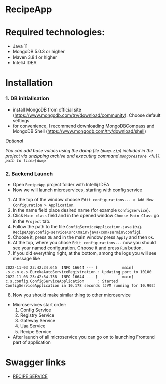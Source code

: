 # RecipeApp

# Required technologies:

- Java 11
- MongoDB 5.0.3 or higher
- Maven 3.8.1 or higher
- InteliJ IDEA

# Installation

### 1. DB initialisation

* install MongoDB from official site (https://www.mongodb.com/try/download/community). Choose default settings
* for convenience, I recommend downloading MongoDBCompass and MongoDB Shell (https://www.mongodb.com/try/download/shell)

 *Optional*

*You can add base values using the dump file (`dump.zip`) included in the project via unzipping archive and executing command `mongorestore <full path to file>\dump`*

### 2. Backend Launch
* Open `RecipeApp` project folder with Intellij IDEA
* Now we will launch microservices, starting with config service 


1. At the top of the window choose `Edit configurations... > Add New Configuration > Application`. 
2. In the name field place desired name (for example `ConfigService`). 
3. Click `Main class` field and in the opened window `Choose Main Class` go in the `Project` tab.
4. Follow the path to the file `ConfigServiceApplication.java` (e.g. `RecipeApp\config-service\src\main\java\com\surmin\config`).
5. Choose it, press `Ok` and in the main window press `Apply` and then `Ok`.
6. At the top, where you chose `Edit configurations...` now you should see your named configuration. Choose it and press `Run` button.
7. If you did everything right, at the bottom, among the logs you will see message like 

```
2022-11-03 23:42:34.645  INFO 16644 --- [           main] .s.c.n.e.s.EurekaAutoServiceRegistration : Updating port to 10100
2022-11-03 23:42:34.758  INFO 16644 --- [           main] c.s.config.ConfigServiceApplication      : Started ConfigServiceApplication in 10.178 seconds (JVM running for 10.902)
```
8. Now you should make similar thing to other microservice

* Microservices start order: 
  1. Config Service
  2. Registry Service
  3. Gateway Service
  4. Uaa Service
  5. Recipe Service
* After launch of all microservice you can go on to launching Frontend part of application

# Swagger links

* [RECIPE SERVICE](http://localhost:10010/swagger-ui/#/)
